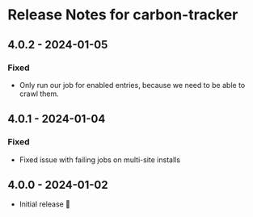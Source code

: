 # Release Notes for carbon-tracker

## 4.0.2 - 2024-01-05
### Fixed
- Only run our job for enabled entries, because we need to be able to crawl them.


## 4.0.1 - 2024-01-04
### Fixed
- Fixed issue with failing jobs on multi-site installs

## 4.0.0 - 2024-01-02
- Initial release 🚀
